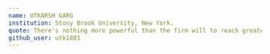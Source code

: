 ```yaml
---
name: UTKARSH GARG
institution: Stony Brook University, New York.
quote: There's nothing more powerful than the firm will to reach greater heights.Stay Strong.Keep Husting. 
github_user: utk1801
---
```


